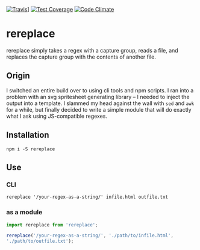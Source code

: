 [![Travis](https://img.shields.io/travis/VinSpee/rereplace.svg)](https://travis-ci.org/VinSpee/rereplace)]
[![Test Coverage](https://codeclimate.com/github/VinSpee/rereplace/badges/coverage.svg)](https://codeclimate.com/github/VinSpee/rereplace/coverage)
[![Code Climate](https://codeclimate.com/github/VinSpee/rereplace/badges/gpa.svg)](https://codeclimate.com/github/VinSpee/rereplace)


# rereplace

rereplace simply takes a regex with a capture group, reads a file, and replaces
the capture group with the contents of another file.

## Origin

I switched an entire build over to using cli tools and npm scripts. I ran into
a problem with an svg spritesheet generating library – I needed to inject the
output into a template. I slammed my head against the wall with `sed` and `awk`
for a while, but finally decided to write a simple module that will do exactly
what I ask using JS-compatible regexes.

## Installation

`npm i -S rereplace`

## Use

### CLI

`rereplace '/your-regex-as-a-string/' infile.html outfile.txt`

### as a module

```js
import rereplace from 'rereplace';

rereplace('/your-regex-as-a-string/', './path/to/infile.html',
'./path/to/outfile.txt');
```

